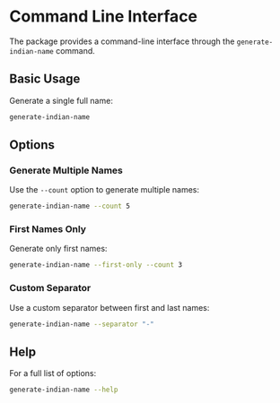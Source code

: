 # Command Line Interface

The package provides a command-line interface through the `generate-indian-name` command.

## Basic Usage

Generate a single full name:
```bash
generate-indian-name
```

## Options

### Generate Multiple Names

Use the `--count` option to generate multiple names:
```bash
generate-indian-name --count 5
```

### First Names Only

Generate only first names:
```bash
generate-indian-name --first-only --count 3
```

### Custom Separator

Use a custom separator between first and last names:
```bash
generate-indian-name --separator "-"
```

## Help

For a full list of options:
```bash
generate-indian-name --help
```
